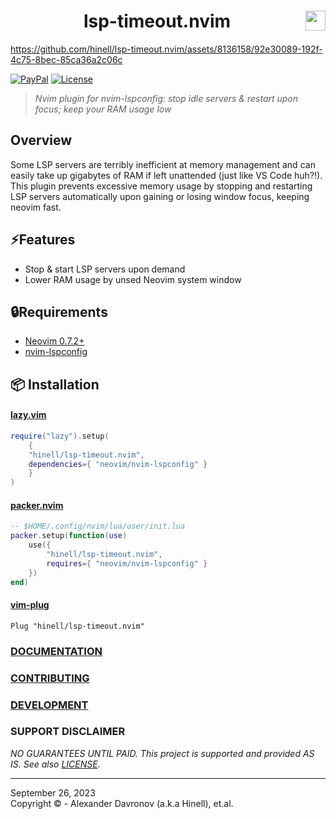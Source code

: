 <!---->

<div align="center">
  <h1 align="center">lsp-timeout.nvim<img width="32" src="https://neovim.io/logos/neovim-mark-flat.png" align="right" /></h1>
</div>

<!-- <img width="100%" src="doc/preview.png" /> -->
https://github.com/hinell/lsp-timeout.nvim/assets/8136158/92e30089-192f-4c75-8bec-85ca36a2c06c

<!-- Use badges from https://shields.io/badges/ -->
[![PayPal](https://img.shields.io/badge/-PayPal-880088?style=flat-square&logo=pay&logoColor=white&label=DONATE)](https://www.paypal.me/biteofpie)
[![License](https://img.shields.io/badge/FOSSIL-007744?style=flat-square&label=LICENSE)](https://github.com/hinell/fossil-license)

> _Nvim plugin for nvim-lspconfig: stop idle servers & restart upon focus; keep your RAM usage low_

## Overview

Some LSP servers are terribly inefficient at memory management and can
easily take up gigabytes of RAM if left unattended (just like VS Code huh?!). 
This plugin prevents excessive memory usage by stopping and restarting LSP servers 
automatically upon gaining or losing window focus, keeping neovim fast.


## ⚡Features

- Stop & start LSP servers upon demand
- Lower RAM usage by unsed Neovim system window

## 🔒Requirements

- [Neovim 0.7.2+](https://github.com/neovim/neovim/releases)
- [nvim-lspconfig](https://github.com/neovim/nvim-lspconfig)

## 📦 Installation

#### [lazy.vim](https://github.com/folke/lazy.nvim)
```lua
require("lazy").setup(
    {
	"hinell/lsp-timeout.nvim",
	dependencies={ "neovim/nvim-lspconfig" }
    }
)
```

#### [packer.nvim](https://github.com/wbthomason/packer.nvim)
```lua
-- $HOME/.config/nvim/lua/user/init.lua
packer.setup(function(use)
    use({
        "hinell/lsp-timeout.nvim",
        requires={ "neovim/nvim-lspconfig" }
    })
end)
```

#### [vim-plug](https://github.com/junegunn/vim-plug)
``` vim
Plug "hinell/lsp-timeout.nvim"
```

<!-- ## 🚀 Usage -->
 

### [DOCUMENTATION]
### [CONTRIBUTING]
### [DEVELOPMENT]

[DOCUMENTATION]: doc/index.md 'Contribution instructions (see also source code files)'
[CONTRIBUTING]: CONTRIBUTING.md 'Contribution instructions (see also source code files)'
[DEVELOPMENT]: DEVELOPMENT.md 'Devloper documentation (see also source code files)'
[d]: #project

### SUPPORT DISCLAIMER
[ps]: #production-status--support 'Production use disclaimer & support info'

_NO GUARANTEES UNTIL PAID. This project is supported and provided AS IS. See also [LICENSE]._

[LICENSE]: LICENSE

----

September 26, 2023</br>
Copyright ©  - Alexander Davronov (a.k.a Hinell), et.al.</br>
